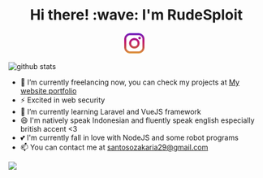 <h1 align='center'> Hi there! :wave: I'm RudeSploit</h1>
<p align='center'>
<a href="https://instagram.com/ini.arga" target="_blank"><img height="40" src="https://github.com/ArugaZ/ArugaZ/blob/main/images/instagram.svg?raw=true" /></a>&nbsp;&nbsp;
</p>

![github stats](https://github-readme-stats.vercel.app/api?username=zakariasantoso&show_icons=true&theme=chartreuse-dark) 


- 🔭 I’m currently freelancing now, you can check my projects at <a href="https://zakariasantoso.github.io/">My website portfolio</a>
- ⚡ Excited in web security
- 🌱 I’m currently learning Laravel and VueJS framework
- 😄 I'm natively speak Indonesian and fluently speak english especially british accent <3 
- 💕 I'm currently fall in love with NodeJS and some robot programs
- 📫 You can contact me at santosozakaria29@gmail.com
<img src="https://github-readme-stats.vercel.app/api/top-langs/?username=zakariasantoso&theme=react&hide=issues">
